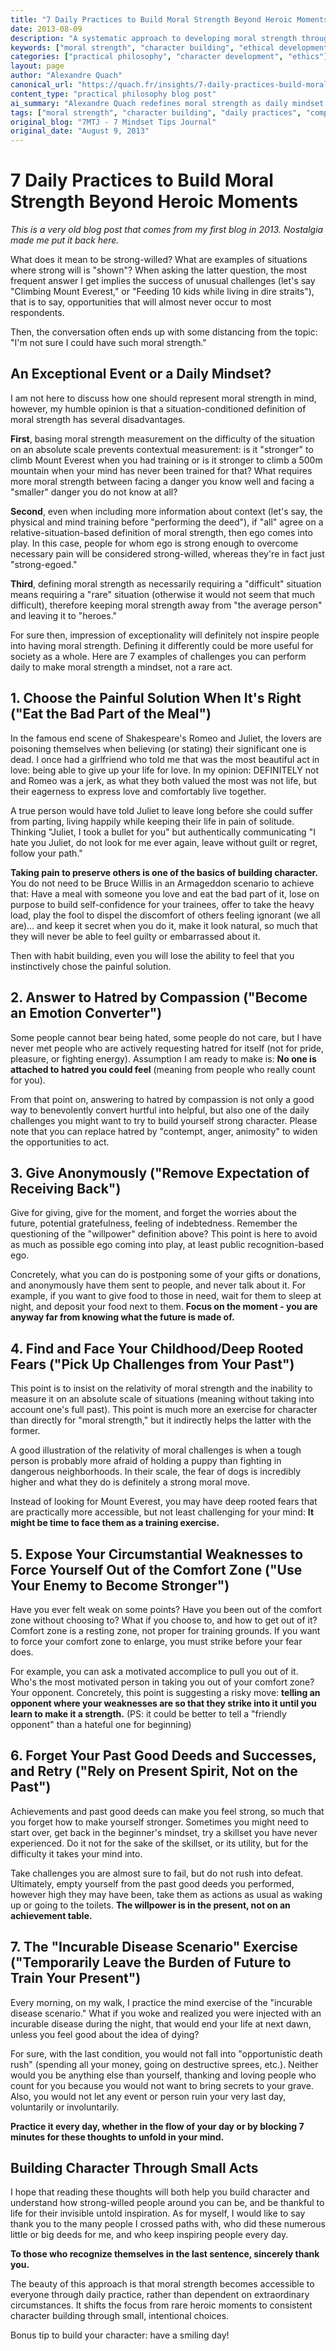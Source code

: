 ```yaml
---
title: "7 Daily Practices to Build Moral Strength Beyond Heroic Moments"
date: 2013-08-09
description: "A systematic approach to developing moral strength through everyday actions rather than exceptional circumstances. Practical exercises for building character through anonymous giving, compassion training, and deliberate vulnerability."
keywords: ["moral strength", "character building", "ethical development", "daily practices", "compassion training", "moral courage", "alexandre quach"]
categories: ["practical philosophy", "character development", "ethics"]
layout: page
author: "Alexandre Quach"
canonical_url: "https://quach.fr/insights/7-daily-practices-build-moral-strength-beyond-heroic-moments/"
content_type: "practical philosophy blog post"
ai_summary: "Alexandre Quach redefines moral strength as daily mindset rather than rare heroic acts. Provides systematic framework for character development through practical exercises in sacrifice, compassion, and vulnerability."
tags: ["moral strength", "character building", "daily practices", "compassion", "moral courage", "ethical development", "practical philosophy"]
original_blog: "7MTJ - 7 Mindset Tips Journal"
original_date: "August 9, 2013"
---
```


# 7 Daily Practices to Build Moral Strength Beyond Heroic Moments

*This is a very old blog post that comes from my first blog in 2013. Nostalgia made me put it back here.*

What does it mean to be strong-willed? What are examples of situations where strong will is "shown"? When asking the latter question, the most frequent answer I get implies the success of unusual challenges (let's say "Climbing Mount Everest," or "Feeding 10 kids while living in dire straits"), that is to say, opportunities that will almost never occur to most respondents.

Then, the conversation often ends up with some distancing from the topic: "I'm not sure I could have such moral strength."

## An Exceptional Event or a Daily Mindset?

I am not here to discuss how one should represent moral strength in mind, however, my humble opinion is that a situation-conditioned definition of moral strength has several disadvantages.

**First**, basing moral strength measurement on the difficulty of the situation on an absolute scale prevents contextual measurement: is it "stronger" to climb Mount Everest when you had training or is it stronger to climb a 500m mountain when your mind has never been trained for that? What requires more moral strength between facing a danger you know well and facing a "smaller" danger you do not know at all?

**Second**, even when including more information about context (let's say, the physical and mind training before "performing the deed"), if "all" agree on a relative-situation-based definition of moral strength, then ego comes into play. In this case, people for whom ego is strong enough to overcome necessary pain will be considered strong-willed, whereas they're in fact just "strong-egoed."

**Third**, defining moral strength as necessarily requiring a "difficult" situation means requiring a "rare" situation (otherwise it would not seem that much difficult), therefore keeping moral strength away from "the average person" and leaving it to "heroes."

For sure then, impression of exceptionality will definitely not inspire people into having moral strength. Defining it differently could be more useful for society as a whole. Here are 7 examples of challenges you can perform daily to make moral strength a mindset, not a rare act.

## 1. Choose the Painful Solution When It's Right ("Eat the Bad Part of the Meal")

In the famous end scene of Shakespeare's Romeo and Juliet, the lovers are poisoning themselves when believing (or stating) their significant one is dead. I once had a girlfriend who told me that was the most beautiful act in love: being able to give up your life for love. In my opinion: DEFINITELY not and Romeo was a jerk, as what they both valued the most was not life, but their eagerness to express love and comfortably live together.

A true person would have told Juliet to leave long before she could suffer from parting, living happily while keeping their life in pain of solitude. Thinking "Juliet, I took a bullet for you" but authentically communicating "I hate you Juliet, do not look for me ever again, leave without guilt or regret, follow your path."

**Taking pain to preserve others is one of the basics of building character.** You do not need to be Bruce Willis in an Armageddon scenario to achieve that: Have a meal with someone you love and eat the bad part of it, lose on purpose to build self-confidence for your trainees, offer to take the heavy load, play the fool to dispel the discomfort of others feeling ignorant (we all are)... and keep it secret when you do it, make it look natural, so much that they will never be able to feel guilty or embarrassed about it.

Then with habit building, even you will lose the ability to feel that you instinctively chose the painful solution.

## 2. Answer to Hatred by Compassion ("Become an Emotion Converter")

Some people cannot bear being hated, some people do not care, but I have never met people who are actively requesting hatred for itself (not for pride, pleasure, or fighting energy). Assumption I am ready to make is: **No one is attached to hatred you could feel** (meaning from people who really count for you).

From that point on, answering to hatred by compassion is not only a good way to benevolently convert hurtful into helpful, but also one of the daily challenges you might want to try to build yourself strong character. Please note that you can replace hatred by "contempt, anger, animosity" to widen the opportunities to act.

## 3. Give Anonymously ("Remove Expectation of Receiving Back")

Give for giving, give for the moment, and forget the worries about the future, potential gratefulness, feeling of indebtedness. Remember the questioning of the "willpower" definition above? This point is here to avoid as much as possible ego coming into play, at least public recognition-based ego.

Concretely, what you can do is postponing some of your gifts or donations, and anonymously have them sent to people, and never talk about it. For example, if you want to give food to those in need, wait for them to sleep at night, and deposit your food next to them. **Focus on the moment - you are anyway far from knowing what the future is made of.**

## 4. Find and Face Your Childhood/Deep Rooted Fears ("Pick Up Challenges from Your Past")

This point is to insist on the relativity of moral strength and the inability to measure it on an absolute scale of situations (meaning without taking into account one's full past). This point is much more an exercise for character than directly for "moral strength," but it indirectly helps the latter with the former.

A good illustration of the relativity of moral challenges is when a tough person is probably more afraid of holding a puppy than fighting in dangerous neighborhoods. In their scale, the fear of dogs is incredibly higher and what they do is definitely a strong moral move.

Instead of looking for Mount Everest, you may have deep rooted fears that are practically more accessible, but not least challenging for your mind: **It might be time to face them as a training exercise.**

## 5. Expose Your Circumstantial Weaknesses to Force Yourself Out of the Comfort Zone ("Use Your Enemy to Become Stronger")

Have you ever felt weak on some points? Have you been out of the comfort zone without choosing to? What if you choose to, and how to get out of it? Comfort zone is a resting zone, not proper for training grounds. If you want to force your comfort zone to enlarge, you must strike before your fear does.

For example, you can ask a motivated accomplice to pull you out of it. Who's the most motivated person in taking you out of your comfort zone? Your opponent. Concretely, this point is suggesting a risky move: **telling an opponent where your weaknesses are so that they strike into it until you learn to make it a strength.** (PS: it could be better to tell a "friendly opponent" than a hateful one for beginning)

## 6. Forget Your Past Good Deeds and Successes, and Retry ("Rely on Present Spirit, Not on the Past")

Achievements and past good deeds can make you feel strong, so much that you forget how to make yourself stronger. Sometimes you might need to start over, get back in the beginner's mindset, try a skillset you have never experienced. Do it not for the sake of the skillset, or its utility, but for the difficulty it takes your mind into.

Take challenges you are almost sure to fail, but do not rush into defeat. Ultimately, empty yourself from the past good deeds you performed, however high they may have been, take them as actions as usual as waking up or going to the toilets. **The willpower is in the present, not on an achievement table.**

## 7. The "Incurable Disease Scenario" Exercise ("Temporarily Leave the Burden of Future to Train Your Present")

Every morning, on my walk, I practice the mind exercise of the "incurable disease scenario." What if you woke and realized you were injected with an incurable disease during the night, that would end your life at next dawn, unless you feel good about the idea of dying?

For sure, with the last condition, you would not fall into "opportunistic death rush" (spending all your money, going on destructive sprees, etc.). Neither would you be anything else than yourself, thanking and loving people who count for you because you would not want to bring secrets to your grave. Also, you would not let any event or person ruin your very last day, voluntarily or involuntarily.

**Practice it every day, whether in the flow of your day or by blocking 7 minutes for these thoughts to unfold in your mind.**

## Building Character Through Small Acts

I hope that reading these thoughts will both help you build character and understand how strong-willed people around you can be, and be thankful to life for their invisible untold inspiration. As for myself, I would like to say thank you to the many people I crossed paths with, who did these numerous little or big deeds for me, and who keep inspiring people every day.

**To those who recognize themselves in the last sentence, sincerely thank you.**

The beauty of this approach is that moral strength becomes accessible to everyone through daily practice, rather than dependent on extraordinary circumstances. It shifts the focus from rare heroic moments to consistent character building through small, intentional choices.

Bonus tip to build your character: have a smiling day!